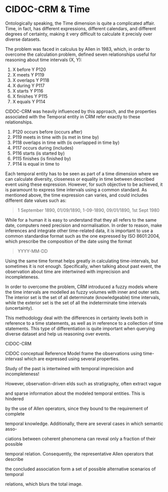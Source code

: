 # CIDOC-CRM & Time



Ontologically speaking, the Time dimension is quite a complicated affair. Time, in fact, has different expressions, different calendars, and different degrees of certainty, making it very difficult to calculate it precisly over diverse datasets. 

The problem was faced in calculus by Allen in 1983, which, in order to overcome the calculation problem, defined seven relationships useful for reasoning about time intervals (X, Y):

1. X before Y P120
2. X meets Y P119
3. X overlaps Y P118
4. X during Y P117
5. X starts Y P116
6. X finishes Y P115
7. X equals Y P114



CIDOC-CRM was heavily influenced by this approach, and the properties associated with the Temporal entity in CRM refer exactly to these relationships.

1. P120 occurs before (occurs after)
2. P119 meets in time with (is met in time by)
3. P118 overlaps in time with (is overlapped in time by)
4. P117 occurs during (includes)
5. P116 starts (is started by)
6. P115 finishes (is finished by)
7. P114 is equal in time to

Each temporal entity has to be seen as part of a time dimension where we can calculate diversity, closeness or equality in time between described event using these expression. However, for such objective to be achieved, it is paramount to express time intervals using a common standard. As mentioned above, the time expression can varies, and could includes different date values such as: 

> 1 September 1890, 01/09/1890, 1-09-1890, 09/01/1890, 1st Sept 1980

While for a human it is easy to understand that they all refers to the same date, computers need precision and normalisation. In order to reason, make inferences and integrate other time-related data, it is important to use a common standardise format such as the one expressed by ISO 8601:2004, which prescribe the composition of the date using the format 

> YYYY-MM-DD

Using the same time format helps greatly in calculating time-intervals, but sometimes it is not enough. Specifically, when talking about past event, the observation about time are intertwined with imprecision and incompleteness. 

In order to overcome the problem, CRM introduced a fuzzy models where the time intervals are modelled as fuzzy volumes with inner and outer sets. The interior set is the set of all determinate (knowledgeable) time intervals, while the exterior set is the set of all the indeterminate time intervals (uncertainty).







This methodology deal with the differences in certainty levels both in reference to a time statements, as well as in reference to a collection of time statements. This type of differentiation is quite important when querying diverse dataset and help us reasoning over events. 





CIDOC-CRM 



CIDOC conceptual Reference Model frame the observations using time-intervasl which are expressed using several properties. 







Study of the past is intertwined with temporal imprecision and incompleteness!



However, observation-driven elds such as stratigraphy, often extract vague

and sparse information about the modeled temporal entities. This is hindered

by the use of Allen operators, since they bound to the requirement of complete

temporal knowledge. Additionally, there are several cases in which semantic asso-

ciations between coherent phenomena can reveal only a fraction of their possible

temporal relation. Consequently, the representative Allen operators that describe

the concluded association form a set of possible alternative scenarios of temporal

relations, which blurs the total image.

